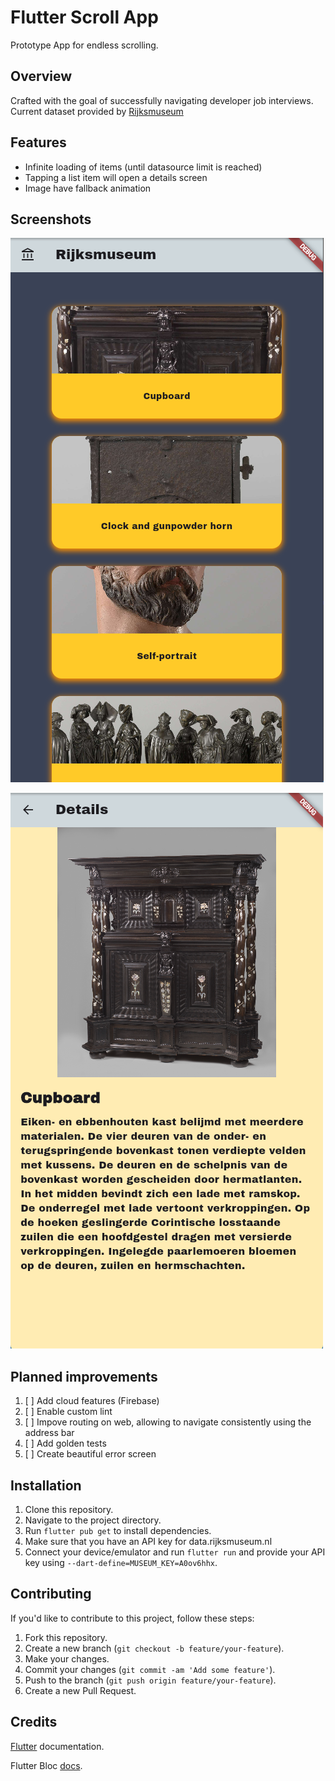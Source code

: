 # Flutter Scroll App

Prototype App for endless scrolling.

## Overview

Crafted with the goal of successfully navigating developer job interviews.
Current dataset provided by [Rijksmuseum](https://rijksmuseum.nl)

## Features

- Infinite loading of items (until datasource limit is reached)
- Tapping a list item will open a details screen
- Image have fallback animation

## Screenshots

![Overview page](screenshots/overview.png)

![Details page](screenshots/details.png)

## Planned improvements

1. [ ] Add cloud features (Firebase)
2. [ ] Enable custom lint
3. [ ] Impove routing on web, allowing to navigate consistently using the address bar
4. [ ] Add golden tests
5. [ ] Create beautiful error screen

## Installation

1. Clone this repository.
2. Navigate to the project directory.
3. Run `flutter pub get` to install dependencies.
4. Make sure that you have an API key for data.rijksmuseum.nl
5. Connect your device/emulator and run `flutter run` and provide your API key using `--dart-define=MUSEUM_KEY=A0ov6hhx`.

## Contributing

If you'd like to contribute to this project, follow these steps:

1. Fork this repository.
2. Create a new branch (`git checkout -b feature/your-feature`).
3. Make your changes.
4. Commit your changes (`git commit -am 'Add some feature'`).
5. Push to the branch (`git push origin feature/your-feature`).
6. Create a new Pull Request.

## Credits

[Flutter](https://docs.flutter.dev/) documentation.

Flutter Bloc [docs](https://bloclibrary.dev/).